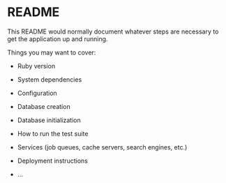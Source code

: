 # README

This README would normally document whatever steps are necessary to get the
application up and running.

Things you may want to cover:

* Ruby version

* System dependencies

* Configuration

* Database creation

* Database initialization

* How to run the test suite

* Services (job queues, cache servers, search engines, etc.)

* Deployment instructions

* ...




<!-- 

Pick cherries, the orchard
Light filtered through leaves...shhhh
Glistening fruits hang above, the branches are laden
light scent of moist soil, step step, you're weird
ababab...aaababa
 -->